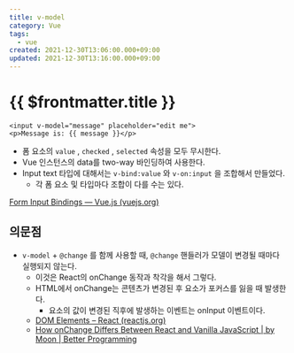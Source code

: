 ```yaml
---
title: v-model
category: Vue
tags:
  - vue
created: 2021-12-30T13:06:00.000+09:00
updated: 2021-12-30T13:16:00.000+09:00
---
```


# {{ $frontmatter.title }}

```vue
<input v-model="message" placeholder="edit me">
<p>Message is: {{ message }}</p>
```

- 폼 요소의 `value` , `checked` , `selected` 속성을 모두 무시한다.
- Vue 인스턴스의 data를 two-way 바인딩하여 사용한다.
- Input text 타입에 대해서는 `v-bind:value` 와 `v-on:input` 을 조합해서 만들었다.
  - 각 폼 요소 및 타입마다 조합이 다를 수는 있다.

[Form Input Bindings — Vue.js (vuejs.org)](https://vuejs.org/v2/guide/forms.html#Basic-Usage)

## 의문점

- `v-model` + `@change` 를 함께 사용할 때, `@change` 핸들러가 모델이 변경될 때마다 실행되지 않는다.
  - 이것은 React의 onChange 동작과 착각을 해서 그렇다.
  - HTML에서 onChange는 콘텐츠가 변경된 후 요소가 포커스를 잃을 때 발생한다.
    - 요소의 값이 변경된 직후에 발생하는 이벤트는 onInput 이벤트이다.
  - [DOM Elements – React (reactjs.org)](https://reactjs.org/docs/dom-elements.html#onchange)
  - [How onChange Differs Between React and Vanilla JavaScript | by Moon | Better Programming](https://betterprogramming.pub/how-onchange-differs-between-react-and-vanilla-javascript-90b56d6a340a)
